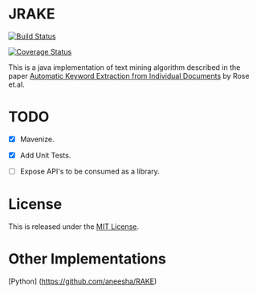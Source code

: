 JRAKE
======

[![Build Status](https://travis-ci.org/AskDrCatcher/JRAKE.svg?branch=refactor-2)](https://travis-ci.org/AskDrCatcher/JRAKE)

[![Coverage Status](https://coveralls.io/repos/github/AskDrCatcher/JRAKE/badge.svg?branch=refactor-2)](https://coveralls.io/github/AskDrCatcher/JRAKE?branch=master)

This is a java implementation of text mining algorithm described in the paper 
[Automatic Keyword Extraction from Individual Documents](https://www.researchgate.net/publication/227988510_Automatic_Keyword_Extraction_from_Individual_Documents)
by Rose et.al.


TODO
====

- [X] Mavenize.

- [X] Add Unit Tests.

- [ ] Expose API's to be consumed as a library.


License
=======

This is released under the [MIT License](http://www.opensource.org/licenses/MIT).


Other Implementations
=====================

[Python] (https://github.com/aneesha/RAKE)
